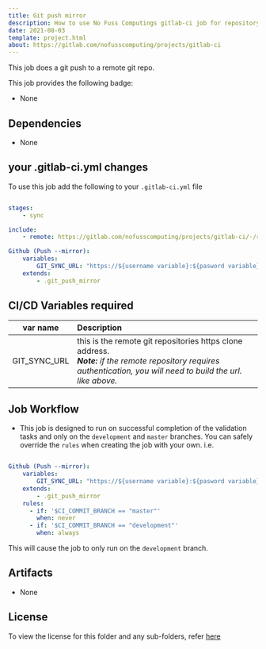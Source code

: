 ```yaml
---
title: Git push mirror
description: How to use No Fuss Computings gitlab-ci job for repository mirrororing
date: 2021-08-03
template: project.html
about: https://gitlab.com/nofusscomputing/projects/gitlab-ci
---
```


This job does a git push to a remote git repo.


This job provides the following badge:

- None


## Dependencies

- None


## your .gitlab-ci.yml changes

To use this job add the following to your `.gitlab-ci.yml` file

``` yaml

stages:
    - sync

include:
    - remote: https://gitlab.com/nofusscomputing/projects/gitlab-ci/-/raw/development/git_push_mirror/.gitlab-ci.yml

Github (Push --mirror):
    variables:
        GIT_SYNC_URL: "https://${username variable}:${pasword variable}@github.com/NoFussComputing/gitlab-ci.git"
    extends:
        - .git_push_mirror

```


## CI/CD Variables required

| var name | Description |
|:----:|:----|
| GIT_SYNC_URL | this is the remote git repositories https clone address. <br>***Note:** if the remote repository requires authentication, you will need to build the url. like above.* |


## Job Workflow

- This job is designed to run on successful completion of the validation tasks and only on the `development` and `master` branches. You can safely override the `rules` when creating the job with your own. i.e.

``` yaml

Github (Push --mirror):
    variables:
        GIT_SYNC_URL: "https://${username variable}:${pasword variable}@github.com/NoFussComputing/gitlab-ci.git"
    extends:
        - .git_push_mirror
    rules:
      - if: '$CI_COMMIT_BRANCH == "master"'
        when: never
      - if: '$CI_COMMIT_BRANCH == "development"'
        when: always

```

This will cause the job to only run on the `development` branch.


## Artifacts

- None


## License

To view the license for this folder and any sub-folders, refer [here](https://gitlab.com/nofusscomputing/projects/gitlab-ci)
